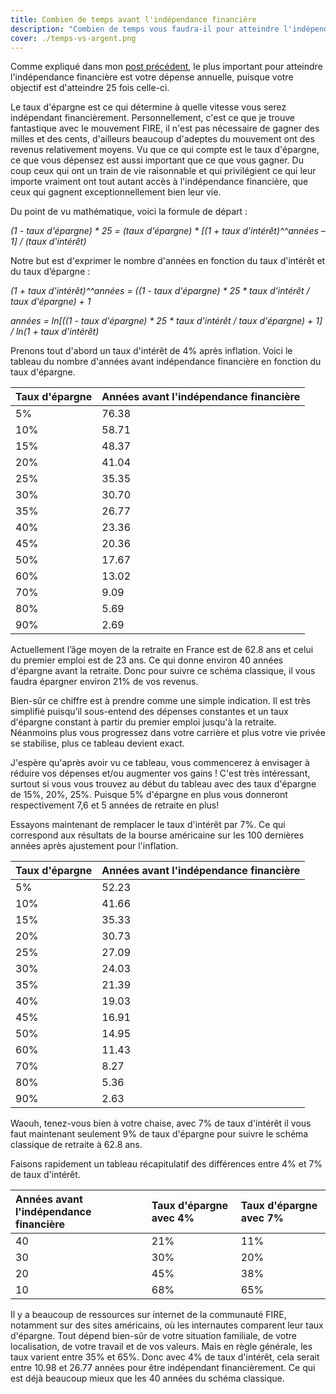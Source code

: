 ```yaml
---
title: Combien de temps avant l'indépendance financière
description: "Combien de temps vous faudra-il pour atteindre l'indépendance financière"
cover: ./temps-vs-argent.png
---
```


Comme expliqué dans mon [post précédent](/combien-economiser-avant-la-retraite), le plus important pour atteindre l'indépendance financière est votre dépense annuelle, puisque votre objectif est d'atteindre 25 fois celle-ci.

Le taux d'épargne est ce qui détermine à quelle vitesse vous serez indépendant financièrement. Personnellement, c'est ce que je trouve fantastique avec le mouvement FIRE, il n'est pas nécessaire de gagner des milles et des cents, d'ailleurs beaucoup d'adeptes du mouvement ont des revenus relativement moyens. Vu que ce qui compte est le taux d'épargne, ce que vous dépensez est aussi important que ce que vous gagner. Du coup ceux qui ont un train de vie raisonnable et qui privilégient ce qui leur importe vraiment ont tout autant accès à l'indépendance financière, que ceux qui gagnent exceptionnellement bien leur vie.

Du point de vu mathématique, voici la formule de départ :

*(1 - taux d'épargne) * 25 = (taux d'épargne) * [(1 + taux d'intérêt)^^années – 1] / (taux d'intérêt)*

Notre but est d'exprimer le nombre d'années en fonction du taux d'intérêt et du taux d’épargne :

*(1 + taux d'intérêt)^^années = ((1 - taux d'épargne) * 25 * taux d'intérêt / taux d'épargne) + 1*

*années = ln[((1 - taux d'épargne) * 25 * taux d'intérêt / taux d'épargne) + 1] / ln(1 + taux d'intérêt)*

Prenons tout d'abord un taux d'intérêt de 4% après inflation. Voici le tableau du nombre d'années avant indépendance financière en fonction du taux d'épargne.

| Taux d'épargne | Années avant l'indépendance financière |
| :------------- | :------------------------------------- |
| 5%             | 76.38                                  |
| 10%            | 58.71                                  |
| 15%            | 48.37                                  |
| 20%            | 41.04                                  |
| 25%            | 35.35                                  |
| 30%            | 30.70                                  |
| 35%            | 26.77                                  |
| 40%            | 23.36                                  |
| 45%            | 20.36                                  |
| 50%            | 17.67                                  |
| 60%            | 13.02                                  |
| 70%            | 9.09                                   |
| 80%            | 5.69                                   |
| 90%            | 2.69                                   |

Actuellement l’âge moyen de la retraite en France est de 62.8 ans et celui du premier emploi est de 23 ans. Ce qui donne environ 40 années d'épargne avant la retraite. Donc pour suivre ce schéma classique, il vous faudra épargner environ 21% de vos revenus.

Bien-sûr ce chiffre est à prendre comme une simple indication. Il est très simplifié puisqu’il sous-entend des dépenses constantes et un taux d'épargne constant à partir du premier emploi jusqu'à la retraite. Néanmoins plus vous progressez dans votre carrière et plus votre vie privée se stabilise, plus ce tableau devient exact.

J'espère qu'après avoir vu ce tableau, vous commencerez à envisager à réduire vos dépenses et/ou augmenter vos gains ! C'est très intéressant, surtout si vous vous trouvez au début du tableau avec des taux d'épargne de 15%, 20%, 25%. Puisque 5% d'épargne en plus vous donneront respectivement 7,6 et 5 années de retraite en plus!

Essayons maintenant de remplacer le taux d'intérêt par 7%. Ce qui correspond aux résultats de la bourse américaine sur les 100 dernières années après ajustement pour l'inflation.

| Taux d'épargne | Années avant l'indépendance financière |
| :------------- | :------------------------------------- |
| 5%             | 52.23                                  |
| 10%            | 41.66                                  |
| 15%            | 35.33                                  |
| 20%            | 30.73                                  |
| 25%            | 27.09                                  |
| 30%            | 24.03                                  |
| 35%            | 21.39                                  |
| 40%            | 19.03                                  |
| 45%            | 16.91                                  |
| 50%            | 14.95                                  |
| 60%            | 11.43                                  |
| 70%            | 8.27                                   |
| 80%            | 5.36                                   |
| 90%            | 2.63                                   |

Waouh, tenez-vous bien à votre chaise, avec 7% de taux d'intérêt il vous faut maintenant seulement 9% de taux d'épargne pour suivre le schéma classique de retraite à 62.8 ans.

Faisons rapidement un tableau récapitulatif des différences entre 4% et 7% de taux d'intérêt.

| Années avant l'indépendance financière | Taux d'épargne avec 4% | Taux d'épargne avec 7% |
| :------------------------------------- | :------------------------------- | :------------------------------- |
| 40                                     | 21%                              | 11%                              |
| 30                                     | 30%                              | 20%                              |
| 20                                     | 45%                              | 38%                              |
| 10                                     | 68%                              | 65%                              |

Il y a beaucoup de ressources sur internet de la communauté FIRE, notamment sur des sites américains, où les internautes comparent leur taux d'épargne. Tout dépend bien-sûr de votre situation familiale, de votre localisation, de votre travail et de vos valeurs. Mais en règle générale, les taux varient entre 35% et 65%. Donc avec 4% de taux d'intérêt, cela serait entre 10.98 et 26.77 années pour être indépendant financièrement. Ce qui est déjà beaucoup mieux que les 40 années du schéma classique.
